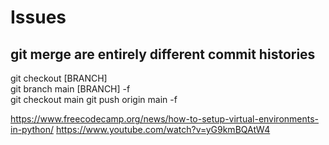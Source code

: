 # Issues
## git merge are entirely different commit histories
git checkout [BRANCH]   
git branch main [BRANCH] -f   
git checkout main
git push origin main -f


https://www.freecodecamp.org/news/how-to-setup-virtual-environments-in-python/
https://www.youtube.com/watch?v=yG9kmBQAtW4

